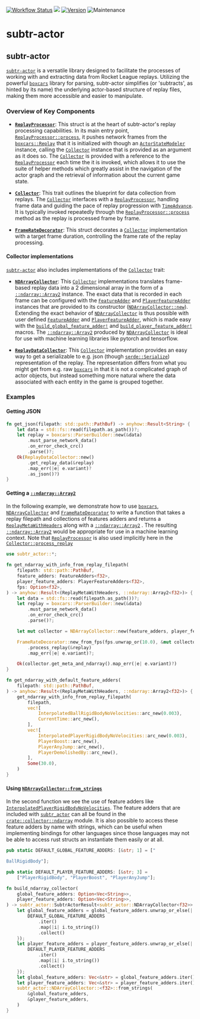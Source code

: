[![Workflow Status](https://github.com/rlrml/subtr-actor/workflows/main/badge.svg)](https://github.com/rlrml/subtr-actor/actions?query=workflow%3A%22main%22) [![](https://docs.rs/subtr-actor/badge.svg)](https://docs.rs/subtr-actor) [![Version](https://img.shields.io/crates/v/subtr-actor.svg?style=flat-square)](https://crates.io/crates/subtr-actor) ![Maintenance](https://img.shields.io/badge/maintenance-activly--developed-brightgreen.svg)
# subtr-actor

## subtr-actor

[`subtr-actor`][1] is a versatile library designed to facilitate the
processes of working with and extracting data from Rocket League replays.
Utilizing the powerful [`boxcars`][2] library for parsing, subtr-actor
simplifies (or 'subtracts', as hinted by its name) the underlying
actor-based structure of replay files, making them more accessible and
easier to manipulate.

### Overview of Key Components

- **[`ReplayProcessor`][3]**: This struct is at the heart of subtr-actor's
replay processing capabilities. In its main entry point,
[`ReplayProcessor::process`][4], it pushes network frames from the
[`boxcars::Replay`][5] that it is initialized with though an
[`ActorStateModeler`][6] instance, calling the [`Collector`][7] instance that is
provided as an argument as it does so. The [`Collector`][7] is provided with a
reference to the [`ReplayProcessor`][3] each time the it is invoked, which
allows it to use the suite of helper methods which greatly assist in the
navigation of the actor graph and the retrieval of information about the
current game state.

- **[`Collector`][7]**: This trait outlines the blueprint for data collection
from replays. The [`Collector`][7] interfaces with a [`ReplayProcessor`][3],
handling frame data and guiding the pace of replay progression with
[`TimeAdvance`][8]. It is typically invoked repeatedly through the
[`ReplayProcessor::process`][4] method as the replay is processed frame by
frame.

- **[`FrameRateDecorator`][9]**: This struct decorates a [`Collector`][7]
implementation with a target frame duration, controlling the frame rate of
the replay processing.

#### Collector implementations

[`subtr-actor`][1] also includes implementations of the [`Collector`][7] trait:

- **[`NDArrayCollector`][10]**: This [`Collector`][7] implementations translates
frame-based replay data into a 2 dimensional array in the form of a
[`::ndarray::Array2`][11] instance. The exact data that is recorded in each
frame can be configured with the [`FeatureAdder`][12] and [`PlayerFeatureAdder`][13]
instances that are provided to its constructor ([`NDArrayCollector::new`][14]).
Extending the exact behavior of [`NDArrayCollector`][10] is thus possible with
user defined [`FeatureAdder`][12] and [`PlayerFeatureAdder`][13], which is made easy
with the [`build_global_feature_adder!`][15] and [`build_player_feature_adder!`][16]
macros. The [`::ndarray::Array2`][11] produced by [`NDArrayCollector`][10] is ideal
for use with machine learning libraries like pytorch and tensorflow.

- **[`ReplayDataCollector`][17]**: This [`Collector`][7] implementation provides an easy way
to get a serializable to e.g. json (though [`serde::Serialize`][18])
representation of the replay. The representation differs from what you might
get from e.g. raw [`boxcars`][2] in that it is not a complicated graph of actor
objects, but instead something more natural where the data associated with
each entity in the game is grouped together.

### Examples

#### Getting JSON

```rust
fn get_json(filepath: std::path::PathBuf) -> anyhow::Result<String> {
    let data = std::fs::read(filepath.as_path())?;
    let replay = boxcars::ParserBuilder::new(&data)
        .must_parse_network_data()
        .on_error_check_crc()
        .parse()?;
    Ok(ReplayDataCollector::new()
        .get_replay_data(&replay)
        .map_err(|e| e.variant)?
        .as_json()?)
}
```

#### Getting a [`::ndarray::Array2`][11]

In the following example, we demonstrate how to use [`boxcars`][2],
[`NDArrayCollector`][10] and [`FrameRateDecorator`][9] to write a function that
takes a replay filepath and collections of features adders and returns a
[`ReplayMetaWithHeaders`][19] along with a [`::ndarray::Array2`][11] . The resulting
[`::ndarray::Array2`][11] would be appropriate for use in a machine learning
context. Note that [`ReplayProcessor`][3] is also used implicitly here in the
[`Collector::process_replay`][20]

```rust
use subtr_actor::*;

fn get_ndarray_with_info_from_replay_filepath(
    filepath: std::path::PathBuf,
    feature_adders: FeatureAdders<f32>,
    player_feature_adders: PlayerFeatureAdders<f32>,
    fps: Option<f32>,
) -> anyhow::Result<(ReplayMetaWithHeaders, ::ndarray::Array2<f32>)> {
    let data = std::fs::read(filepath.as_path())?;
    let replay = boxcars::ParserBuilder::new(&data)
        .must_parse_network_data()
        .on_error_check_crc()
        .parse()?;

    let mut collector = NDArrayCollector::new(feature_adders, player_feature_adders);

    FrameRateDecorator::new_from_fps(fps.unwrap_or(10.0), &mut collector)
        .process_replay(&replay)
        .map_err(|e| e.variant)?;

    Ok(collector.get_meta_and_ndarray().map_err(|e| e.variant)?)
}

fn get_ndarray_with_default_feature_adders(
    filepath: std::path::PathBuf,
) -> anyhow::Result<(ReplayMetaWithHeaders, ::ndarray::Array2<f32>)> {
    get_ndarray_with_info_from_replay_filepath(
        filepath,
        vec![
            InterpolatedBallRigidBodyNoVelocities::arc_new(0.003),
            CurrentTime::arc_new(),
        ],
        vec![
            InterpolatedPlayerRigidBodyNoVelocities::arc_new(0.003),
            PlayerBoost::arc_new(),
            PlayerAnyJump::arc_new(),
            PlayerDemolishedBy::arc_new(),
        ],
        Some(30.0),
    )
}
```

#### Using [`NDArrayCollector::from_strings`][21]

In the second function we see the use of feature adders like
[`InterpolatedPlayerRigidBodyNoVelocities`][22]. The feature adders that are
included with [`subtr_actor`][1] can all be found in the
[`crate::collector::ndarray`][23] module. It is also possible to access these
feature adders by name with strings, which can be useful when implementing
bindings for other languages since those languages may not be able to access
rust structs an instantiate them easily or at all.

```rust
pub static DEFAULT_GLOBAL_FEATURE_ADDERS: [&str; 1] = ["

BallRigidBody"];

pub static DEFAULT_PLAYER_FEATURE_ADDERS: [&str; 3] =
    ["PlayerRigidBody", "PlayerBoost", "PlayerAnyJump"];

fn build_ndarray_collector(
    global_feature_adders: Option<Vec<String>>,
    player_feature_adders: Option<Vec<String>>,
) -> subtr_actor::SubtrActorResult<subtr_actor::NDArrayCollector<f32>> {
    let global_feature_adders = global_feature_adders.unwrap_or_else(|| {
        DEFAULT_GLOBAL_FEATURE_ADDERS
            .iter()
            .map(|i| i.to_string())
            .collect()
    });
    let player_feature_adders = player_feature_adders.unwrap_or_else(|| {
        DEFAULT_PLAYER_FEATURE_ADDERS
            .iter()
            .map(|i| i.to_string())
            .collect()
    });
    let global_feature_adders: Vec<&str> = global_feature_adders.iter().map(|s| &s[..]).collect();
    let player_feature_adders: Vec<&str> = player_feature_adders.iter().map(|s| &s[..]).collect();
    subtr_actor::NDArrayCollector::<f32>::from_strings(
        &global_feature_adders,
        &player_feature_adders,
    )
}
```

[1]: https://docs.rs/subtr-actor/latest/subtr_actor/
[2]: https://docs.rs/boxcars/latest/boxcars/
[3]: https://docs.rs/subtr-actor/latest/subtr_actor/processor/struct.ReplayProcessor.html
[4]: https://docs.rs/subtr-actor/latest/subtr_actor/processor/struct.ReplayProcessor.html#method.process
[5]: https://docs.rs/boxcars/latest/boxcars/struct.Replay.html
[6]: https://docs.rs/subtr-actor/latest/subtr_actor/actor_state/struct.ActorStateModeler.html
[7]: https://docs.rs/subtr-actor/latest/subtr_actor/collector/trait.Collector.html
[8]: https://docs.rs/subtr-actor/latest/subtr_actor/collector/decorator/struct.TimeAdvance.html
[9]: https://docs.rs/subtr-actor/latest/subtr_actor/collector/decorator/struct.FrameRateDecorator.html
[10]: https://docs.rs/subtr-actor/latest/subtr_actor/collector/ndarray/struct.NDArrayCollector.html
[11]: https://docs.rs/ndarray/latest/ndarray/type.Array2.html
[12]: https://docs.rs/subtr-actor/latest/subtr_actor/collector/ndarray/trait.FeatureAdder.html
[13]: https://docs.rs/subtr-actor/latest/subtr_actor/collector/ndarray/trait.PlayerFeatureAdder.html
[14]: https://docs.rs/subtr-actor/latest/subtr_actor/collector/ndarray/struct.NDArrayCollector.html#method.new
[15]: https://docs.rs/subtr-actor/latest/subtr_actor/macro.build_global_feature_adder.html
[16]: https://docs.rs/subtr-actor/latest/subtr_actor/macro.build_player_feature_adder.html
[17]: https://docs.rs/subtr-actor/latest/subtr_actor/collector/replay_data/struct.ReplayDataCollector.html
[18]: https://docs.rs/serde/latest/serde/trait.Serialize.html
[19]: https://docs.rs/subtr-actor/latest/subtr_actor/collector/ndarray/struct.ReplayMetaWithHeaders.html
[20]: https://docs.rs/subtr-actor/latest/subtr_actor/collector/trait.Collector.html#method.process_replay
[21]: https://docs.rs/subtr-actor/latest/subtr_actor/collector/ndarray/struct.NDArrayCollector.html#method.from_strings
[22]: https://docs.rs/subtr-actor/latest/subtr_actor/collector/ndarray/struct.InterpolatedPlayerRigidBodyNoVelocities.html
[23]: https://docs.rs/subtr-actor/latest/subtr_actor/collector/ndarray/index.html
